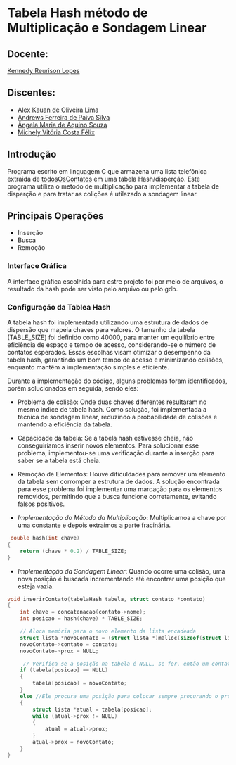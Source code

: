# Tabela Hash método de Multiplicação e Sondagem Linear 

## Docente:
   [Kennedy Reurison Lopes](https://github.com/kennedyufersa)

## Discentes:
- [Alex Kauan de Oliveira Lima](https://github.com/AlexKauan)
- [Andrews Ferreira de Paiva Silva](https://github.com/TheFonci)
- [Ângela Maria de Aquino Souza](https://github.com/angellusj)
- [Michely Vitória Costa Félix](https://github.com/MichelyFelix)

## Introdução

Programa escrito em linguagem C que armazena uma lista telefônica  extraida de [todosOsContatos](https://github.com/AlexKauan/lista-de-contatos/blob/main/todosOsContatos.txt) em uma tabela Hash/disperção. Este programa utiliza o metodo de multiplicação para implementar a tabela de disperção e para tratar as colições é utilazado a sondagem linear.

## Principais Operações

- Inserção
- Busca
- Remoção
  
### Interface Gráfica
A interface gráfica escolhida para estre projeto foi por meio de arquivos, o resultado da hash pode ser visto pelo arquivo  ou pelo gdb.
### Configuração da Tablea Hash
A tabela hash foi implementada utilizando uma estrutura de dados de dispersão que mapeia chaves para valores. O tamanho da tabela (TABLE_SIZE) foi definido como 40000, para manter um equilíbrio entre eficiência de espaço e tempo de acesso, considerando-se o número de contatos esperados. Essas escolhas visam otimizar o desempenho da tabela hash, garantindo um bom tempo de acesso e minimizando colisões, enquanto mantêm a implementação simples e eficiente.

Durante a implementação do código, alguns problemas foram identificados, porém solucionados em seguida, sendo eles:

- Problema de colisão: Onde duas chaves diferentes resultaram no mesmo índice de tabela hash. Como solução, foi implementada a técnica de sondagem linear, reduzindo a probabilidade de colisões e mantendo a eficiência da tabela.

- Capacidade da tabela: Se a tabela hash estivesse cheia, não conseguiríamos inserir novos elementos. Para solucionar esse problema, implementou-se uma verificação durante a inserção para saber se a tabela está cheia.

- Remoção de Elementos: Houve dificuldades para remover um elemento da tabela sem corromper a estrutura de dados. A solução encontrada para esse problema foi implementar uma marcação para os elementos removidos, permitindo que a busca funcione corretamente, evitando falsos positivos.
  
- *Implementação do Método da Multiplicação*: Multiplicamoa a chave por uma constante e depois extraimos a parte fracinária.
```c
 double hash(int chave)
{
    return (chave * 0.2) / TABLE_SIZE;
}
```

- *Implementação da Sondagem Linear*: Quando ocorre uma colisão, uma nova posição é buscada incrementando até encontrar uma posição que esteja vazia.
```c
void inserirContato(tabelaHash tabela, struct contato *contato)
{
    int chave = concatenacao(contato->nome);
    int posicao = hash(chave) * TABLE_SIZE;

    // Aloca memória para o novo elemento da lista encadeada
    struct lista *novoContato = (struct lista *)malloc(sizeof(struct lista));
    novoContato->contato = contato;
    novoContato->prox = NULL;

     // Verifica se a posição na tabela é NULL, se for, então um contato pode ser inserido
    if (tabela[posicao] == NULL)
    {
        tabela[posicao] = novoContato;
    }
    else //Ele procura uma posição para colocar sempre procurando o próximo indice na tabela
    {
        struct lista *atual = tabela[posicao];
        while (atual->prox != NULL)
        {
            atual = atual->prox;
        }
        atual->prox = novoContato;
    }
}

```
